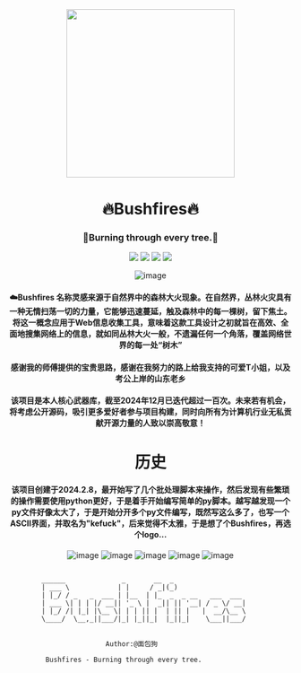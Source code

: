 <div align=center>
 
 
<img src="https://github.com/soryecker/KeeeeFuck/assets/46450756/b8b57139-e635-4932-ad96-71e0d42b1425" width="300px" height="300px">

# 🔥Bushfires🔥
### 🌲Burning through every tree.🌲

![](https://img.shields.io/badge/Language-Python-blue.svg)
![](https://img.shields.io/badge/Author-@面包狗-red.svg)
![](https://img.shields.io/badge/OpenSource-False-orange.svg)
![](https://img.shields.io/badge/Name-Bushfires-pink.svg)

![image](https://github.com/soryecker/KeeeeFuck/assets/46450756/2facf6be-51b4-4d9c-ab24-8970c7c1609a)

#### ☁️Bushfires 名称灵感来源于自然界中的森林大火现象。在自然界，丛林火灾具有一种无情扫荡一切的力量，它能够迅速蔓延，触及森林中的每一棵树，留下焦土。将这一概念应用于Web信息收集工具，意味着这款工具设计之初就旨在高效、全面地搜集网络上的信息，就如同丛林大火一般，不遗漏任何一个角落，覆盖网络世界的每一处“树木”

#### 感谢我的师傅提供的宝贵思路，感谢在我努力的路上给我支持的可爱T小姐，以及考公上岸的山东老乡

#### 该项目是本人核心武器库，截至2024年12月已迭代超过一百次。未来若有机会，将考虑公开源码，吸引更多爱好者参与项目构建，同时向所有为计算机行业无私贡献开源力量的人致以崇高敬意！

# 历史
#### 该项目创建于2024.2.8，最开始写了几个批处理脚本来操作，然后发现有些繁琐的操作需要使用python更好，于是着手开始编写简单的py脚本。越写越发现一个py文件好像太大了，于是开始分开多个py文件编写，既然写这么多了，也写一个ASCII界面，并取名为"kefuck"，后来觉得不太雅，于是想了个Bushfires，再选个logo...

![image](https://github.com/user-attachments/assets/9c6cd578-fe18-4a5c-b6bf-aeee14959b85)
![image](https://github.com/user-attachments/assets/c53ebcca-6bba-4064-954b-75287c7bae58)
![image](https://github.com/user-attachments/assets/7a6193b4-385a-4a13-96cc-da98e777c6ab)
![image](https://github.com/user-attachments/assets/d8a75435-8162-435c-98fc-130249bc945a)
![image](https://github.com/user-attachments/assets/ff8c2788-8d74-4578-a467-e901b02ef53f)


</div>

```

        ______              _       __  _
        | ___ \            | |     / _|(_)
        | |_/ / _   _  ___ | |__  | |_  _  _ __   ___  ___
        | ___ \| | | |/ __|| '_ \ |  _|| || '__| / _ \/ __|
        | |_/ /| |_| |\__ \| | | || |  | || |   |  __/\__ \
        \____/  \__,_||___/|_| |_||_|  |_||_|    \___||___/


                        Author:@面包狗

         Bushfires - Burning through every tree.

```

